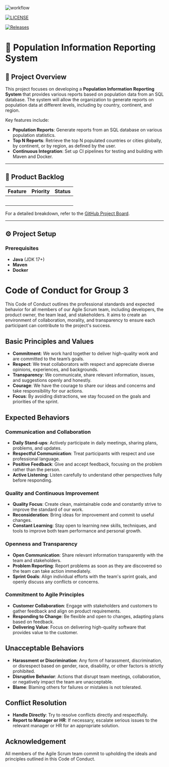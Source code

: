 ![workflow](https://github.com/linphone-40685558/group3-coursework/actions/workflows/main.yml/badge.svg)

[![LICENSE](https://img.shields.io/github/license/linphone-40685558/group3-coursework.svg?style=flat-square)](https://github.com/linphone-40685558/group3-coursework/blob/master/LICENSE)

[![Releases](https://img.shields.io/github/release/linphone-40685558/group3-coursework/all.svg?style=flat-square)](https://github.com/linphone-40685558/group3-coursework/releases)

# **🚀 Population Information Reporting System**

## **📖 Project Overview**

This project focuses on developing a **Population Information Reporting System** that provides various reports based on population data from an SQL database. The system will allow the organization to generate reports on population data at different levels, including by country, continent, and region.

Key features include:
- **Population Reports**: Generate reports from an SQL database on various population statistics.
- **Top N Reports**: Retrieve the top N populated countries or cities globally, by continent, or by region, as defined by the user.
- **Continuous Integration**: Set up CI pipelines for testing and building with Maven and Docker.

---

## **📝 Product Backlog**

| **Feature**                                            | **Priority** | **Status** |
|--------------------------------------------------------|--------------|-----------|
|               |          |   |
|           |          |    |
|              |        |    |
|    |        |    |
|                         |          |  |

For a detailed breakdown, refer to the [GitHub Project Board](#).

---

## **⚙️ Project Setup**

### **Prerequisites**
- **Java** (JDK 17+)
- **Maven**
- **Docker**

# Code of Conduct for Group 3

This Code of Conduct outlines the professional standards and expected behavior for all members of our Agile Scrum team, including developers, the product owner, the team lead, and stakeholders. It aims to create an environment of collaboration, morality, and transparency to ensure each participant can contribute to the project's success.

## Basic Principles and Values

- **Commitment**: We work hard together to deliver high-quality work and are committed to the team’s goals.
- **Respect**: We treat collaborators with respect and appreciate diverse opinions, experiences, and backgrounds.
- **Transparency**: We communicate, share relevant information, issues, and suggestions openly and honestly.
- **Courage**: We have the courage to share our ideas and concerns and take responsibility for our actions.
- **Focus**: By avoiding distractions, we stay focused on the goals and priorities of the sprint.

## Expected Behaviors

### Communication and Collaboration

- **Daily Stand-ups**: Actively participate in daily meetings, sharing plans, problems, and updates.
- **Respectful Communication**: Treat participants with respect and use professional language.
- **Positive Feedback**: Give and accept feedback, focusing on the problem rather than the person.
- **Active Listening**: Listen carefully to understand other perspectives fully before responding.

### Quality and Continuous Improvement

- **Quality Focus**: Create clean, maintainable code and constantly strive to improve the standard of our work.
- **Reconsideration**: Bring ideas for improvement and commit to useful changes.
- **Constant Learning**: Stay open to learning new skills, techniques, and tools to improve both team performance and personal growth.

### Openness and Transparency

- **Open Communication**: Share relevant information transparently with the team and stakeholders.
- **Problem Reporting**: Report problems as soon as they are discovered so the team can take action immediately.
- **Sprint Goals**: Align individual efforts with the team's sprint goals, and openly discuss any conflicts or concerns.

### Commitment to Agile Principles

- **Customer Collaboration**: Engage with stakeholders and customers to gather feedback and align on product requirements.
- **Responding to Change**: Be flexible and open to changes, adapting plans based on feedback.
- **Delivering Value**: Focus on delivering high-quality software that provides value to the customer.

## Unacceptable Behaviors

- **Harassment or Discrimination**: Any form of harassment, discrimination, or disrespect based on gender, race, disability, or other factors is strictly prohibited.
- **Disruptive Behavior**: Actions that disrupt team meetings, collaboration, or negatively impact the team are unacceptable.
- **Blame**: Blaming others for failures or mistakes is not tolerated.

## Conflict Resolution

- **Handle Directly**: Try to resolve conflicts directly and respectfully.
- **Report to Manager or HR**: If necessary, escalate serious issues to the relevant manager or HR for an appropriate solution.

## Acknowledgement

All members of the Agile Scrum team commit to upholding the ideals and principles outlined in this Code of Conduct.
